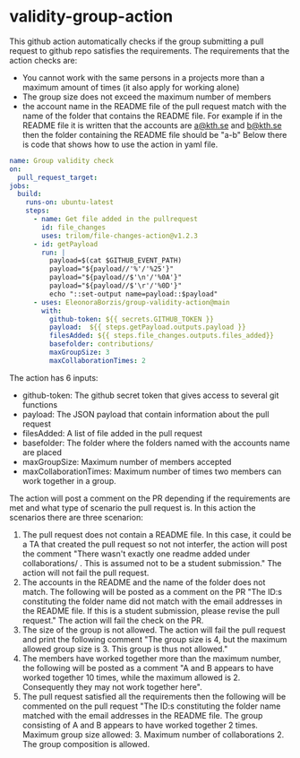 # validity-group-action

This github action automatically checks if the group submitting a pull request to github repo satisfies the requirements. The requirements that the action checks are:
- You cannot work with the same persons in a projects more than a maximum amount of times  (it also apply for working alone)
- The group size does not exceed the maximum number of members
- the account name in the README file of the pull request match with the name of the folder that contains the README file. For example if in the README file it is written that the accounts are a@kth.se and b@kth.se then the folder containing the README file should be "a-b" 
Below there is code that shows how to use the action in yaml file. 

```yaml
name: Group validity check
on:
  pull_request_target:
jobs:
  build:
    runs-on: ubuntu-latest
    steps:
      - name: Get file added in the pullrequest
        id: file_changes
        uses: trilom/file-changes-action@v1.2.3
      - id: getPayload
        run: |
          payload=$(cat $GITHUB_EVENT_PATH)
          payload="${payload//'%'/'%25'}"
          payload="${payload//$'\n'/'%0A'}"
          payload="${payload//$'\r'/'%0D'}"
          echo "::set-output name=payload::$payload"
      - uses: EleonoraBorzis/group-validity-action@main
        with: 
          github-token: ${{ secrets.GITHUB_TOKEN }}
          payload:  ${{ steps.getPayload.outputs.payload }}
          filesAdded: ${{ steps.file_changes.outputs.files_added}}
          basefolder: contributions/ 
          maxGroupSize: 3 
          maxCollaborationTimes: 2 

```
The action has 6 inputs:
- github-token: The github secret token that gives access to several git functions
- payload: The JSON payload that contain information about the pull request
- filesAdded: A list of file added in the pull request
- basefolder: The folder where the folders named with the accounts name are placed 
- maxGroupSize: Maximum number of members accepted 
- maxCollaborationTimes: Maximum number of times two members can work together in a group.

The action will post a comment on the PR depending if the requirements are met and what type of scenario the pull request is. 
In this action the scenarios there are three scenarion:
1. The pull request does not contain a README file. In this case, it could be a TA that created the pull request so not not interfer, the action will post the comment "There wasn't exactly one readme added under collaborations/ . This is assumed not to be a student submission." The action will not fail the pull request. 
2. The accounts in the README and the name of the folder does not match. The following will be posted as a comment on the PR "The ID:s constituting the folder name did not match with the email addresses in the README file. If this is a student submission, please revise the pull request." The action will fail the check on the PR. 
3.  The size of the group is not allowed. The action will fail the pull request and print the following comment "The group size is 4, but the maximum allowed group size is 3. This group is thus not allowed."
4.  The members have worked together more than the maximum number, the following will be posted as a comment "A and B appears to have worked together 10 times, while the maximum allowed is 2. Consequently they may not work together here".
5.  The pull request satisfied all the requirements then the following will be commented on the pull request "The ID:s constituting the folder name matched with the email addresses in the README file. The group consisting of  A and B appears to have worked together 2 times. Maximum group size allowed: 3. Maximum number of collaborations 2. The group composition is allowed. 
